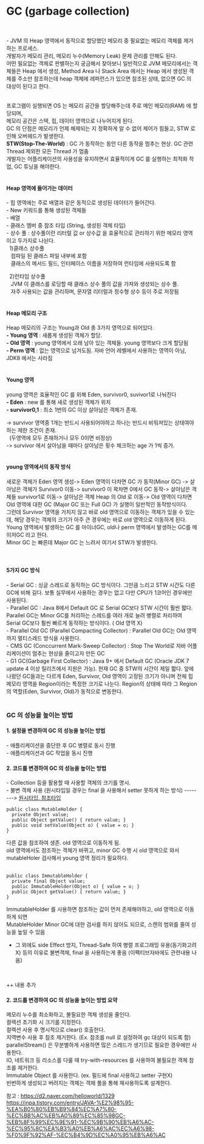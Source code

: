 # GC (garbage collection)
<br>

-&nbsp;JVM 의 Heap 영역에서 동적으로 할당했던 메모리 중 필요없는 메모리 객체를 제거 하는 프로세스.<br>
개발자가 메모리 관리, 메모리 누수(Memory Leak) 문제 관리를 안해도 된다. <br>
어떤 필요없는 객체로 판별하는지 궁금해서 찾아보니 일반적으로 JVM 메모리에서는 객체들은 Heap 에서 생성, Method Area 나 Stack Area 에서는 Heap 에서 생성된 객체를 주소만 참조하는데 heap 객체에 레퍼런스가 있으면 참조된 상태, 없으면 GC 의 대상이 된다고 한다. <br>
<br>

프로그램이 실행되면 OS 는 메모리 공간을 할당해주는데 주로 메인 메모리(RAM) 에 할당되며, <br>
메모리 공간은 스택, 힙, 데이터 영역으로 나누어지게 된다.<br>
GC 의 단점은 메모리가 언제 해제되는 지 정확하게 알 수 없어 제어가 힘들고, STW 로 인해 오버헤드가 발생한다. <br>
**STW(Stop-The-World)** : GC 가 동작하는 동안 다른 동작을 멈추는 현상. GC 관련 Thread 제외한 모든 Thread 가 멈춤<br>
개발자는 어플리케이션의 사용성을 유지하면서 효율적이게 GC 를 실행하는 최적화 작업, GC 튜닝을 해야한다.<br>
<br>

#### Heap 영역에 들어가는 데이터
-&nbsp;힙 영역에는 주로 배열과 같은 동적으로 생성된 데이터가 들어간다. <br>
-&nbsp;New 키워드를 통해 생성된 객체들<br>
-&nbsp;배열<br>
-&nbsp;클래스 멤버 중 참조 타입 (String, 생성된 객체 타입)<br>
-&nbsp;상수 풀 : 상수풀이란 리터럴 값 or 상수값 을 효율적으로 관리하기 위한 메모리 영역 이고 두가지로 나뉜다.<br>
&nbsp;&nbsp;1)클래스 상수풀 <br>
&nbsp;&nbsp;&nbsp;컴파일 된 클래스 파일 내부에 포함 <br>
&nbsp;&nbsp;&nbsp;클래스의 메서드 필드, 인터페이스 이름을 저장하여 런타임에 사용되도록 함<br>

&nbsp;&nbsp;2)런타임 상수풀<br>
&nbsp;&nbsp;&nbsp;JVM 이 클래스를 로딩할 때 클래스 상수 풀의 값을 가져와 생성되는 상수 풀.<br>
&nbsp;&nbsp;&nbsp;자주 사용되는 값을 관리하며, 문자열 리터럴과 정수형 상수 등이 주로 저장됨<br>
<br>

#### Heap 메모리 구조
Heap 메모리의 구조는 Young과 Old 총 3가지 영역으로 되어있다. <br>
**-&nbsp;Young 영역** : 새롭게 생성된 객체가 할당.<br>
**-&nbsp;Old 영역** :  young 영역에서 오래 남아 있는 객체들. young 영역보다 크게 할당됨<br>
**-&nbsp;Perm 영역** : 없는 영역으로 넘겨도됨. 자바 언어 레벨에서 사용하는 영역이 아님, JDK8 에서는 사라짐<br>
<br>

#### Young 영역
young 영역은 효율적인 GC 를 위해 Eden, survivor0, suvivor1로 나눠진다<br>
**-&nbsp;Eden** : new 를 통해 새로 생성된 객체가 위치<br>
**-&nbsp;survivor0,1** : 최소 1번의 GC 이상 살아남은 객체가 존재.<br>

-> survivor 영역중 1개는 반드시 사용되어야하고 하나는 반드시 비워져있는 상태여야하는 제한 조건이 존재. <br>
&nbsp;&nbsp;(두영역에 모두 존재하거나 모두 0이면 비정상)<br>
-> survivor 에서 살아남을 때마다 살아남은 횟수 체크하는 age 가 1씩 증가.<br>
<br>

#### young 영역에서의 동작 방식
새로운 객체가 Eden 영역 생성-> Eden 영역이 다차면 GC 가 동작(Minor GC) -> 살아남은 객체가 Survivor0 이동-> survivor0 이 꽉차면 0에서 GC 동작-> 살아남은 객체들 survivor1로 이동-> 살아남은 객체 Heap 의 Old 로 이동-> Old 영역이 다차면 Old 영역에 대한 GC (Major GC 또는 Full GC) 가 실행이 일반적인 동작방식이다.<br>
그런데 Survivor 영역을 거치지 않고 바로 old 영역으로 이동하는 객체가 있을 수 있는데, 해당 경우는 객체의 크기가 아주 큰 경우에는 바로 old 영역으로 이동하게 된다.<br>
Young 영역에서 발생하는 GC 를 마이너GC, old나 perm 영역에서 발생하는 GC를 메이저GC 라고 한다. <br>
Minor GC 는 빠른데 Major GC 는 느려서 여기서 STW가 발생한다. <br>
<br>
<br>
#### 5가지 GC 방식
-&nbsp;Serial GC : 싱글 스레드로 동작하는 GC 방식이다. 그만큼 느리고 STW 시간도 다른 GC에 비해 길다. 보통 실무에서 사용하는 경우는 없고 다만 CPU가 1코어인 경우에만 사용된다. <br> 
-&nbsp;Parallel GC : Java 8에서 Default GC 로 Serial GC보다 STW 시간이 훨씬 짧다. Parallel GC는 Minor GC를 처리하는 스레드를 여러 개로 늘려 병렬로 처리하여 Serial GC보다 훨씬 빠르게 동작하는 방식이다. ( Old 영역 X)
<br>
-&nbsp;Parallel Old GC (Parallel Compacting Collector) : Parallel Old GC는 Old 영역까지 멀티스레드 방식을 사용한다.<br>
-&nbsp;CMS GC (Conccurrent Mark-Sweep Collector) : Stop The World로 자바 어플리케이션이 멈추는 현상을 줄이고자 만든 GC <br>
-&nbsp;G1 GC(Garbage First Collector) : Java 9+ 에서 Default GC (Oracle JDK 7 update 4 이상 릴리즈에서 지원은 가능). 현재 GC 중 STW의 시간이 제일 짧다. 앞에 나왔던 GC들과는 다르게 Eden, Survivor, Old 영역이 고정된 크기가 아니며 전체 힙 메모리 영역을 Region이라는 특정한 크기로 나눈다.
Region의 상태에 따라 그 Region의 역할(Eden, Survivor, Old)가 동적으로 변동한다.
<br><br>

### GC 의 성능을 높이는 방법 
#### 1. 설정을 변경하여 GC 의 성능을 높이는 방법<br>
-&nbsp;애플리케이션을 중단한 후 GC 병렬로 동시 진행<br>
-&nbsp;애플리케이션과 GC 작업을 동시 진행<br>

#### 2. 코드를 변경하여 GC 의 성능을 높이는 방법<br>
-&nbsp;Collection 등을 활용할 때 사용할 객체의 크기를 명시.<br>
-&nbsp;불변 객체 사용 (원시타입일 경우는 final 을 사용해서 setter 못하게 하는 방식)   --------> [원시타입, 참조타입](https://github.com/sjeun1/TIL/blob/main/JAVA/%EC%9B%90%EC%8B%9C%ED%83%80%EC%9E%85%EA%B3%BC%20%EC%B0%B8%EC%A1%B0%ED%83%80%EC%9E%85.md)
<br>

```
public class MutableHolder {
  private Object value;
  public Object getValue() { return value; }
  public void setValue(Object o) { value = o; }
}
```

다른 값을 참조하여 생존. old 영역으로 이동하게 됨. <br>
old 영역에서도 참조하는 객체가 바뀌고, minor GC 수행 시 old 영역으로 와서 mutableHoler 검사해서 young 영역 정리가 필요하다.<br>
<br>

```
public class ImmutableHolder {
  private final Object value;
  public ImmutableHolder(Object o) { value = o; }
  public Object getValue() { return value; }
}
```

ImmutableHolder 를 사용하면 참조하는 값이 먼저 존재해야하고, old 영역으로 이동하게 되면 <br>
MutableHolder Minor GC에 대한 검사를 하지 않아도 되므로, 스캔의 범위를 줄여 성능을 높일 수 있음
<br>
* 그 외에도 side Effect 방지, Thread-Safe 하여 병렬 프로그래밍 유용(동기화고려X) 등의 이유로 불변객체, final 을 사용하는게 좋음 (이펙티브자바에도 관련내용 나옴)<br>
<br>

++ 내용 추가 <br>

#### 2. 코드를 변경하여 GC 의 성능을 높이는 방법 요약
메모리 누수를 최소화하고, 불필요한 객체 생성을 줄인다. <br>
컬렉션 초기화 시 크기를 지정한다. <br>
컬렉션 사용 후 명시적으로 clear() 호출한다. <br>
지역변수 사용 후 참조 제거한다. (Ex. 참조를 null 로 설정하여 gc 대상이 되도록 함)<br>
parallelStream() 은 무분별하게 사용하면 많은 스레드가 생기므로  필요한 경우에만 사용한다.<br>
IO, 네트워크 등 리소스를 다룰 때 try-with-resources 를 사용하여 불필요한 객체 참조를 제거한다. <br>
Immutable Object 를 사용한다. (ex. 필드에 final 사용하고 setter 구현X)<br>
빈번하게 생성되고 버려지는 객체는 객체 풀을 통해 재사용하도록 설계한다. <br>



참고 : https://d2.naver.com/helloworld/1329
https://inpa.tistory.com/entry/JAVA-%E2%98%95-%EA%B0%80%EB%B9%84%EC%A7%80-%EC%BB%AC%EB%A0%89%EC%85%98GC-%EB%8F%99%EC%9E%91-%EC%9B%90%EB%A6%AC-%EC%95%8C%EA%B3%A0%EB%A6%AC%EC%A6%98-%F0%9F%92%AF-%EC%B4%9D%EC%A0%95%EB%A6%AC

